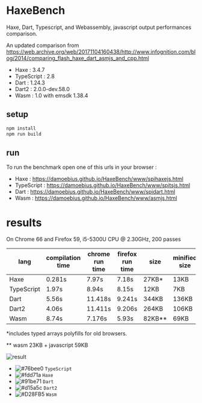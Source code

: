 # HaxeBench
Haxe, Dart, Typescript, and Webassembly, javascript output performances comparison.

An updated comparison from https://web.archive.org/web/20171104160438/http://www.infognition.com/blog/2014/comparing_flash_haxe_dart_asmjs_and_cpp.html

- Haxe : 3.4.7
- TypeScript : 2.8
- Dart : 1.24.3
- Dart2 : 2.0.0-dev.58.0
- Wasm : 1.0 with emsdk 1.38.4

## setup

```bash
npm install
npm run build
```

## run

To run the benchmark open one of this urls in your browser :

- Haxe : https://damoebius.github.io/HaxeBench/www/spihaxejs.html
- TypeScript : https://damoebius.github.io/HaxeBench/www/spitsjs.html
- Dart : https://damoebius.github.io/HaxeBench/www/spidart.html
- Wasm : https://damoebius.github.io/HaxeBench/www/asmjs.html


# results

On Chrome 66 and Firefox 59, i5-5300U CPU @ 2.30GHz, 200 passes

| lang  | compilation time | chrome run time | firefox run time | size | minified size |
| ------------- | ------------- |------------- |------------- |------------- |------------- |
| Haxe  | 0.281s  | 7.97s  | 7.18s | 27KB*  | 13KB  |
| TypeScript  | 1.97s  | 8.94s  | 8.15s | 12KB  | 7KB |
| Dart  | 5.56s  | 11.418s  | 9.241s |344KB  | 136KB |
| Dart2  | 4.06s  | 11.411s  | 9.206s |264KB  | 106KB |
| Wasm  | 8.74s  | 7.176s  | 5.93s | 82KB**  | 69KB |

\*includes typed arrays polyfills for old browsers.

\** wasm 23KB + javascript 59KB

![result](/docs/result.png)
- ![#76bee0](https://placehold.it/15/76bee0/000000?text=+) `TypeScript`
- ![#fdd71a](https://placehold.it/15/fdd71a/000000?text=+) `Haxe`
- ![#91be71](https://placehold.it/15/91be71/000000?text=+) `Dart`
- ![#d15a5c](https://placehold.it/15/d15a5c/000000?text=+) `Dart2`
- ![#D28FB5](https://placehold.it/15/D28FB5/000000?text=+) `Wasm`
